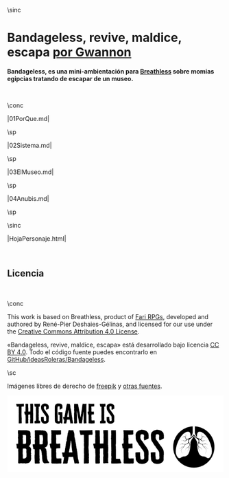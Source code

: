 \sinc

# Bandageless, revive, maldice, escapa [por Gwannon](https://gwannon.com)

**Bandageless, es una mini-ambientación para [Breathless](https://farirpgs.com/breathless/creator-kit) sobre momias egipcias tratando de escapar de un museo.**

&nbsp;

\conc

|01PorQue.md|

\sp

|02Sistema.md|

\sp

|03ElMuseo.md|

\sp

|04Anubis.md|

\sp

\sinc

|HojaPersonaje.html|

&nbsp;

## Licencia

&nbsp;

\conc

This work is based on Breathless, product of [Fari RPGs](https://farirpgs.com), developed and authored by René-Pier Deshaies-Gélinas, and licensed for our use under the [Creative Commons Attribution 4.0 License](https://creativecommons.org/licenses/by/4.0/).

«Bandageless, revive, maldice, escapa» está desarrollado bajo licencia [CC BY 4.0](https://creativecommons.org/licenses/by/4.0/legalcode.es).  Todo el código fuente puedes encontrarlo en [GitHub/ideasRoleras/Bandageless](https://github.com/gwannon/ideasRoleras/tree/main/Bandageless).

\sc

Imágenes libres de derecho de [freepik](https://www.freepik.com/) y [otras fuentes](https://github.com/gwannon/ideasRoleras/blob/main/Bandageless/README.md).

[![This game is Breathless](./images/breathless.png "This game is Breathless")](https://farirpgs.com/breathless/creator-kit "This game is Breathless")
